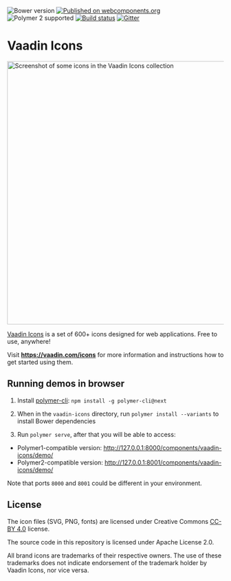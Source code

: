 ![Bower version](https://img.shields.io/bower/v/vaadin-icons.svg)
[![Published on webcomponents.org](https://img.shields.io/badge/webcomponents.org-published-blue.svg)](https://www.webcomponents.org/element/vaadin/vaadin-icons)
![Polymer 2 supported](https://img.shields.io/badge/Polymer2-supported-blue.svg)
[![Build status](https://travis-ci.org/vaadin/vaadin-icons.svg?branch=master)](https://travis-ci.org/vaadin/vaadin-icons)
[![Gitter](https://badges.gitter.im/Join%20Chat.svg)](https://gitter.im/vaadin/vaadin-core-elements?utm_source=badge&utm_medium=badge&utm_campaign=pr-badge)

# Vaadin Icons

[<img src="https://raw.github.com/vaadin/vaadin-icons/master/screenshot.png" width="611" alt="Screenshot of some icons in the Vaadin Icons collection" />](https://vaadin.com/icons)


[Vaadin Icons](https://vaadin.com/icons) is a set of 600+ icons designed for web applications. Free to use, anywhere!

Visit **https://vaadin.com/icons** for more information and instructions how to get started using them.


## Running demos in browser

1. Install [polymer-cli](https://www.npmjs.com/package/polymer-cli): `npm install -g polymer-cli@next`

1. When in the `vaadin-icons` directory, run `polymer install --variants` to install Bower dependencies

1. Run `polymer serve`, after that you will be able to access:

  - Polymer1-compatible version: http://127.0.0.1:8000/components/vaadin-icons/demo/
  - Polymer2-compatible version: http://127.0.0.1:8001/components/vaadin-icons/demo/

Note that ports `8000` and `8001` could be different in your environment.


## License

The icon files (SVG, PNG, fonts) are licensed under Creative Commons [CC-BY 4.0](https://creativecommons.org/licenses/by/4.0/) license.

The source code in this repository is licensed under Apache License 2.0.

All brand icons are trademarks of their respective owners.
The use of these trademarks does not indicate endorsement of the trademark holder by Vaadin Icons, nor vice versa.
